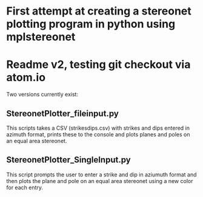 # First attempt at creating a stereonet plotting program in python using mplstereonet
# Readme v2, testing git checkout via atom.io

Two versions currently exist:
## StereonetPlotter_fileinput.py
This scripts takes a CSV (strikesdips.csv) with strikes and dips entered in azimuth format, prints these to the console and plots planes and poles on an equal area stereonet.

## StereonetPlotter_SingleInput.py
This script prompts the user to enter a strike and dip in aziumuth format and then plots the plane and pole on an equal area stereonet using a new color for each entry.
